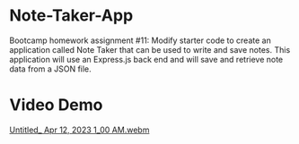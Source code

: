 # Note-Taker-App
Bootcamp homework assignment #11: Modify starter code to create an application called Note Taker that can be used to write and save notes. This application will use an Express.js back end and will save and retrieve note data from a JSON file.

# Video Demo


[Untitled_ Apr 12, 2023 1_00 AM.webm](https://user-images.githubusercontent.com/121985800/231867063-2e4c1e12-72ef-4657-a088-c249addfecfe.webm)
